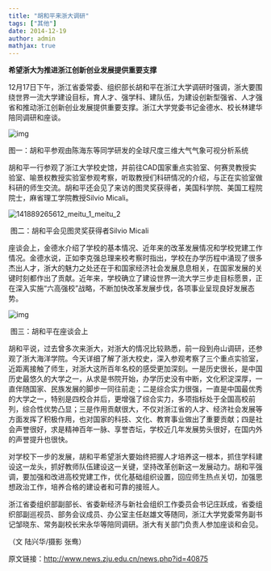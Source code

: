 ```yaml
---
title: "胡和平来浙大调研"
tags: ["其他"]
date: 2014-12-19
author: admin
mathjax: true
---
```


**希望浙大为推进浙江创新创业发展提供重要支撑**

​    12月17日下午，浙江省委常委、组织部长胡和平在浙江大学调研时强调，浙大要围绕世界一流大学建设目标，育人才、强学科、建队伍，为建设创新型强省、人才强省和推动浙江创新创业发展提供重要支撑。浙江大学党委书记金德水、校长林建华陪同调研和座谈。

![img](http://www.cad.zju.edu.cn/home/vagblog/wp-content/uploads/2014/12/141889265613.jpg)

​					图一：胡和平参观由陈海东等同学研发的全球尺度三维大气气象可视分析系统

胡和平一行参观了浙江大学校史馆，并前往CAD国家重点实验室、何赛灵教授实验室、喻景权教授实验室参观考察，听取教授们科研情况的介绍，与正在实验室做科研的师生交流。胡和平还会见了来访的图灵奖获得者，美国科学院、美国工程院院士，麻省理工学院教授Silvio Micali。

![141889265612_meitu_1_meitu_2](http://www.cad.zju.edu.cn/home/vagblog/wp-content/uploads/2014/12/141889265612_meitu_1_meitu_2.jpg)

​							图二：胡和平会见图灵奖获得者Silvio Micali

 座谈会上，金德水介绍了学校的基本情况、近年来的改革发展情况和学校党建工作情况。金德水说，正如李克强总理来校考察时指出，学校在办学历程中涌现了很多杰出人才，浙大的魅力之处还在于和国家经济社会发展息息相关，在国家发展的关键时刻都作出了贡献。近年来，学校确立了建设世界一流大学三步走目标愿景，正在深入实施“六高强校”战略，不断加快改革发展步伐，各项事业呈现良好发展态势。

![img](http://www.cad.zju.edu.cn/home/vagblog/wp-content/uploads/2014/12/141889293313.jpg)

​										图三：胡和平在座谈会上

 胡和平说，过去曾多次来浙大，对浙大的情况比较熟悉，前一段到舟山调研，还参观了浙大海洋学院。今天详细了解了浙大校史，深入参观考察了三个重点实验室，近距离接触了师生，对浙大这所百年名校的感受更加深刻。一是历史很长，是中国历史最悠久的大学之一，从求是书院开始，办学历史没有中断，文化积淀深厚，一直伴随国家、民族发展的脚步一同往前走；二是综合实力很强，一直是中国最优秀的大学之一，特别是四校合并后，更增强了综合实力，多项指标处于全国高校前列，综合性优势凸显；三是作用贡献很大，不仅对浙江省的人才、经济社会发展等方面发挥了积极作用，也对国家的科技、文化、教育事业做出了重要贡献；四是社会声誉很好，求是精神百年一脉、享誉杏坛，学校近几年发展势头很好，在国内外的声誉提升也很快。

对学校下一步的发展，胡和平希望浙大要始终把握人才培养这一根本，抓住学科建设这一龙头，抓好教师队伍建设这一关键，坚持改革创新这一发展动力。胡和平强调，要加强和改进高校党建工作，优化基础组织设置，回应师生热点关切，加强思想政治工作，培养合格的建设者和可靠的接班人。

浙江省委组织部副部长、省委新经济与新社会组织工作委员会书记庄跃成，省委组织部副巡视员、部务会议成员、办公室主任赵雄文等随同，浙江大学党委常务副书记邹晓东、常务副校长宋永华等陪同调研。浙大有关部门负责人参加座谈和会见。

（文 陆兴华/摄影 张鸯）

原文链接：<http://www.news.zju.edu.cn/news.php?id=40875>